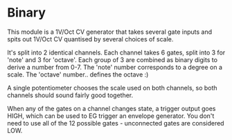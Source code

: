 # Binary

This module is a 1V/Oct CV generator that takes several gate inputs and spits out 1V/Oct CV quantised by several choices of scale.

It's split into 2 identical channels. Each channel takes 6 gates, split into 3 for 'note' and 3 for 'octave'. Each group of 3 are combined as binary digits to derive a number from 0-7. The 'note' number corresponds to a degree on a scale. The 'octave' number.. defines the octave :)

A single potentiometer chooses the scale used on both channels, so both channels should sound fairly good together.

When any of the gates on a channel changes state, a trigger output goes HIGH, which can be used to EG trigger an envelope generator. You don't need to use all of the 12 possible gates - unconnected gates are considered LOW.
